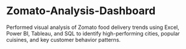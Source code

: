 # Zomato-Analysis-Dashboard
Performed visual analysis of Zomato food delivery trends using Excel, Power BI, Tableau, and SQL to identify high-performing cities, popular cuisines, and key customer behavior patterns.
